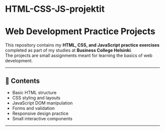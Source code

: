 # HTML-CSS-JS-projektit
# Web Development Practice Projects

This repository contains my **HTML, CSS, and JavaScript practice exercises** completed as part of my studies at **Business College Helsinki**.  
The projects are small assignments meant for learning the basics of web development.

---

## 📂 Contents

- Basic HTML structure
- CSS styling and layouts
- JavaScript DOM manipulation
- Forms and validation
- Responsive design practice
- Small interactive components

---
